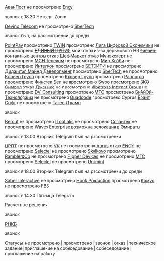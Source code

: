 [АванПост](https://spb.hh.ru/vacancy/54581706) не просмотрено
[Engy](https://spb.hh.ru/vacancy/54282338) <p class="green">звонок в 18.30 Четверг Zoom</p>
[Devino Telecom](https://spb.hh.ru/vacancy/50978483) не просмотрено
[SberTech](https://spb.hh.ru/vacancy/50025505) <p class="green">звонок был, на рассмотрении до среды</p>
[PointPay](https://spb.hh.ru/vacancy/54433462) просмотрено
[TWIN](https://spb.hh.ru/vacancy/54681469) просмотрено
[Лига Цифровой Экономики](https://spb.hh.ru/vacancy/54664957) не просмотрено
<s>[ЕДИНЫЙ ЦУПИС](https://spb.hh.ru/vacancy/52489123)</s> мой отказ из-за дерьмового HR 
<s>[билайн: контактные центры](https://spb.hh.ru/vacancy/54297485)</s> отказ
<s>[Шеф Маркет](https://spb.hh.ru/vacancy/48585004)</s> отказ
[Мунэксперт](https://spb.hh.ru/vacancy/52630766) не просмотрено
[МСН Телеком](https://spb.hh.ru/vacancy/54471889) не просмотрено
[Мир Хобби](https://spb.hh.ru/vacancy/53921861) не просмотрено
[Интелкон](https://spb.hh.ru/vacancy/54258276) просмотрено
[БЕТСИТИ](https://spb.hh.ru/vacancy/49411648) не просмотрено
[Диджитал Майнд Девелопмент](https://spb.hh.ru/vacancy/53574460) просмотрено
[SberTech](https://spb.hh.ru/vacancy/54450595) не просмотрено
[Кловер Групп](https://spb.hh.ru/vacancy/52160166) просмотрено
[Кловер Групп](https://spb.hh.ru/vacancy/53009146) просмотрено
[Раппорто](https://spb.hh.ru/vacancy/54663878) просмотрено
[Финстек Бел](https://spb.hh.ru/vacancy/54249710) не просмотрено
[Swoo](https://spb.hh.ru/vacancy/54514345) просмотрено
<s>[ВКО Символ](https://spb.hh.ru/vacancy/53985307)</s>  отказ
[Дженикс](https://spb.hh.ru/vacancy/53978132) не просмотрено
[Albatross Internet Group](https://spb.hh.ru/vacancy/54398620) не просмотрено
[DV-Consulting](https://spb.hh.ru/vacancy/54496660) просмотрено
[МТС](https://spb.hh.ru/vacancy/54678279) просмотрено
[БиАйЭй-Технолоджиз](https://spb.hh.ru/vacancy/54685902) не просмотрено
[Quadcode](https://spb.hh.ru/vacancy/54693015) просмотрено Cyprus
[Брайт Софт](https://spb.hh.ru/vacancy/54193579) не просмотрено
[Тагес Джамп](https://spb.hh.ru/vacancy/54111715) <p class="green">звонок</p>
[Bercut](https://spb.hh.ru/vacancy/51494540) не просмотрено
[ITooLabs](https://spb.hh.ru/vacancy/54653746) не просмотрено
[Солантек](https://spb.hh.ru/vacancy/45520763) не просмотрено
[Waves Enterprise](https://spb.hh.ru/vacancy/54650085) возможна релокация в Эмираты <p class="green">звонок в 13.00 Вторник Telegram был на рассмотрении</p>
[ЦРПТ](https://spb.hh.ru/vacancy/54650085) не просмотрено
[VK](https://spb.hh.ru/vacancy/54584971) не просмотрено
<s>[Aurus](https://spb.hh.ru/vacancy/54594302)</s> отказ
[ENGY](https://spb.hh.ru/vacancy/54282338) не просмотрено
[Selectel](https://spb.hh.ru/vacancy/51900206) не просмотрено
[Skolkovo](https://spb.hh.ru/vacancy/54392956) просмотрено
[Rambler&Co](https://spb.hh.ru/vacancy/52744926) не просмотрено
[Flipper Devices](https://spb.hh.ru/vacancy/53021699) не просмотрено
[МТС](https://spb.hh.ru/vacancy/50874906) просмотрено
[Selectel](https://spb.hh.ru/vacancy/54005036) не просмотрено
[Unlimint](https://spb.hh.ru/vacancy/52552067) <p class="green">звонок в 18.00 Вторник Telegram был на рассмотрении до среды</p>
[Saber Interactive](https://spb.hh.ru/vacancy/48220640) не просмотрено
[Hook Production](https://spb.hh.ru/vacancy/53816240) просмотрено
[Комус](https://spb.hh.ru/vacancy/52287893) не просмотрено
[FBS](https://spb.hh.ru/vacancy/54143891) <p class="green">звонок в 14.30 Пятница Telegram</p>
Расчетные решения <p class="green">звонок</p>
[РНКБ](https://krasnodar.hh.ru/vacancy/50731622) <p class="green">звонок</p>

Статусы:
не просмотрено | просмотрено | звонок | отказ | техническое задание |приглашение на собеседование | собеседование | приглашение на работу